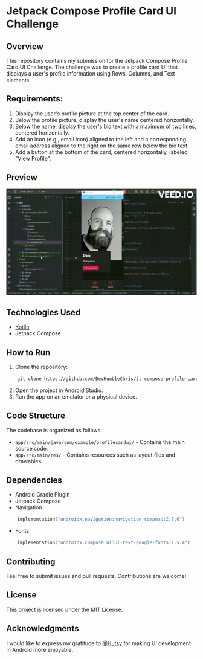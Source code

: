 Jetpack Compose Profile Card UI Challenge
=====================================

Overview
--------

This repository contains my submission for the Jetpack Compose Profile Card UI Challenge. The challenge was to create a profile card UI that displays a user's profile information using Rows, Columns, and Text elements.

Requirements:
--------

1. Display the user's profile picture at the top center of the card.
2. Below the profile picture, display the user's name centered horizontally.
3. Below the name, display the user's bio text with a maximum of two lines, centered horizontally.
4. Add an icon (e.g., email icon) aligned to the left and a corresponding email address aligned to the right on the same row below the bio text.
5. Add a button at the bottom of the card, centered horizontally, labeled "View Profile".

Preview
-----------
<img src="./public/Friendzy.gif" />

Technologies Used
-----------------

- [Kotlin](https://kotlinlang.org/)
- Jetpack Compose

How to Run
----------

1. Clone the repository:

```bash
    git clone https://github.com/DevHumbleChris/jt-compose-profile-card-ui.git
```

2. Open the project in Android Studio.
3. Run the app on an emulator or a physical device.

Code Structure
--------------

The codebase is organized as follows:

- `app/src/main/java/com/example/profilecardui/` - Contains the main source code.
- `app/src/main/res/` - Contains resources such as layout files and drawables.

Dependencies
------------

- Android Gradle Plugin
- Jetpack Compose
- Navigation

```kotlin
    implementation("androidx.navigation:navigation-compose:2.7.6")
```

- Fonts

```kotlin
    implementation("androidx.compose.ui:ui-text-google-fonts:1.5.4")
```

Contributing
------------

Feel free to submit issues and pull requests. Contributions are welcome!

License
-------

This project is licensed under the MIT License.

Acknowledgments
---------------

I would like to express my gratitude to [@Hutsy](https://twitter.com/Hutsydev) for making UI development in Android more enjoyable.
